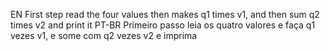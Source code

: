 EN
First step read the four values then makes q1 times v1, and then sum q2 times v2 and print it
PT-BR
Primeiro passo leia os quatro valores e faça q1 vezes v1, e some com q2 vezes v2 e imprima